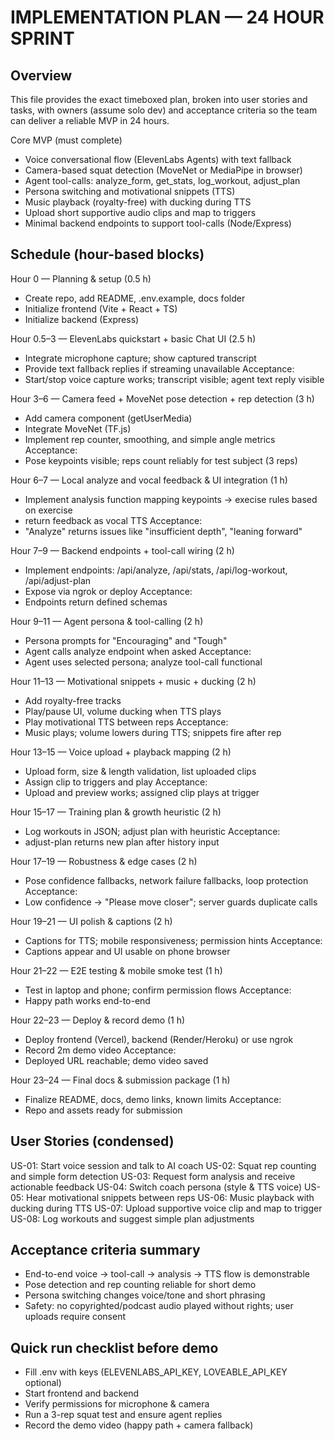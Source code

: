 IMPLEMENTATION PLAN — 24 HOUR SPRINT
===================================

Overview
--------
This file provides the exact timeboxed plan, broken into user stories and tasks, with owners (assume solo dev) and acceptance criteria so the team can deliver a reliable MVP in 24 hours.

Core MVP (must complete)
- Voice conversational flow (ElevenLabs Agents) with text fallback
- Camera-based squat detection (MoveNet or MediaPipe in browser)
- Agent tool-calls: analyze_form, get_stats, log_workout, adjust_plan
- Persona switching and motivational snippets (TTS)
- Music playback (royalty-free) with ducking during TTS
- Upload short supportive audio clips and map to triggers
- Minimal backend endpoints to support tool-calls (Node/Express)

Schedule (hour-based blocks)
----------------------------
Hour 0 — Planning & setup (0.5 h)
- Create repo, add README, .env.example, docs folder
- Initialize frontend (Vite + React + TS)
- Initialize backend (Express)

Hour 0.5–3 — ElevenLabs quickstart + basic Chat UI (2.5 h)
- Integrate microphone capture; show captured transcript
- Provide text fallback replies if streaming unavailable
Acceptance:
- Start/stop voice capture works; transcript visible; agent text reply visible

Hour 3–6 — Camera feed + MoveNet pose detection + rep detection (3 h)
- Add camera component (getUserMedia)
- Integrate MoveNet (TF.js)
- Implement rep counter, smoothing, and simple angle metrics
Acceptance:
- Pose keypoints visible; reps count reliably for test subject (3 reps)

Hour 6–7 — Local analyze and vocal feedback & UI integration (1 h)
- Implement analysis function mapping keypoints -> execise rules based on exercise
- return feedback as vocal TTS
Acceptance:
- "Analyze" returns issues like "insufficient depth", "leaning forward"

Hour 7–9 — Backend endpoints + tool-call wiring (2 h)
- Implement endpoints: /api/analyze, /api/stats, /api/log-workout, /api/adjust-plan
- Expose via ngrok or deploy
Acceptance:
- Endpoints return defined schemas

Hour 9–11 — Agent persona & tool-calling (2 h)
- Persona prompts for "Encouraging" and "Tough"
- Agent calls analyze endpoint when asked
Acceptance:
- Agent uses selected persona; analyze tool-call functional

Hour 11–13 — Motivational snippets + music + ducking (2 h)
- Add royalty-free tracks
- Play/pause UI, volume ducking when TTS plays
- Play motivational TTS between reps
Acceptance:
- Music plays; volume lowers during TTS; snippets fire after rep

Hour 13–15 — Voice upload + playback mapping (2 h)
- Upload form, size & length validation, list uploaded clips
- Assign clip to triggers and play
Acceptance:
- Upload and preview works; assigned clip plays at trigger

Hour 15–17 — Training plan & growth heuristic (2 h)
- Log workouts in JSON; adjust plan with heuristic
Acceptance:
- adjust-plan returns new plan after history input

Hour 17–19 — Robustness & edge cases (2 h)
- Pose confidence fallbacks, network failure fallbacks, loop protection
Acceptance:
- Low confidence -> "Please move closer"; server guards duplicate calls

Hour 19–21 — UI polish & captions (2 h)
- Captions for TTS; mobile responsiveness; permission hints
Acceptance:
- Captions appear and UI usable on phone browser

Hour 21–22 — E2E testing & mobile smoke test (1 h)
- Test in laptop and phone; confirm permission flows
Acceptance:
- Happy path works end-to-end

Hour 22–23 — Deploy & record demo (1 h)
- Deploy frontend (Vercel), backend (Render/Heroku) or use ngrok
- Record 2m demo video
Acceptance:
- Deployed URL reachable; demo video saved

Hour 23–24 — Final docs & submission package (1 h)
- Finalize README, docs, demo links, known limits
Acceptance:
- Repo and assets ready for submission

User Stories (condensed)
------------------------
US-01: Start voice session and talk to AI coach
US-02: Squat rep counting and simple form detection
US-03: Request form analysis and receive actionable feedback
US-04: Switch coach persona (style & TTS voice)
US-05: Hear motivational snippets between reps
US-06: Music playback with ducking during TTS
US-07: Upload supportive voice clip and map to trigger
US-08: Log workouts and suggest simple plan adjustments

Acceptance criteria summary
--------------------------
- End-to-end voice -> tool-call -> analysis -> TTS flow is demonstrable
- Pose detection and rep counting reliable for short demo
- Persona switching changes voice/tone and short phrasing
- Safety: no copyrighted/podcast audio played without rights; user uploads require consent

Quick run checklist before demo
-------------------------------
- Fill .env with keys (ELEVENLABS_API_KEY, LOVEABLE_API_KEY optional)
- Start frontend and backend
- Verify permissions for microphone & camera
- Run a 3-rep squat test and ensure agent replies
- Record the demo video (happy path + camera fallback)
